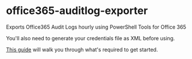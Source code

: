 # office365-auditlog-exporter

Exports Office365 Audit Logs hourly using PowerShell Tools for Office 365

You'll also need to generate your credentials file as XML before using.

[This guide](https://docs.microsoft.com/en-us/powershell/exchange/exchange-online/connect-to-exchange-online-powershell/connect-to-exchange-online-powershell?view=exchange-ps) will walk you through what's required to get started. 
